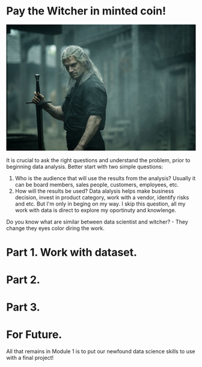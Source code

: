 # Pay the Witcher in minted coin!

![](images/Witcher.jpg)

It is crucial to ask the right questions and understand the problem, prior to beginning data analysis. Better start with two simple questions: 
1. Who is the audience that will use the results from the analysis? Usually it can be board members, sales people, customers, employees, etc. 
2. How will the results be used? Data alalysis helps make business decision, invest in product category, work with a vendor, identify risks and etc.
But I'm only in beging on my way. I skip this question, all my work with data is direct to explore my oportinuty and knowlenge.


Do you know what are similar between data scientist and witcher? - They change they eyes color diring the work. 
# Part 1. Work with dataset.
# Part 2.
# Part 3.
# For Future.

All that remains in Module 1 is to put our newfound data science skills to use with a final project! 

